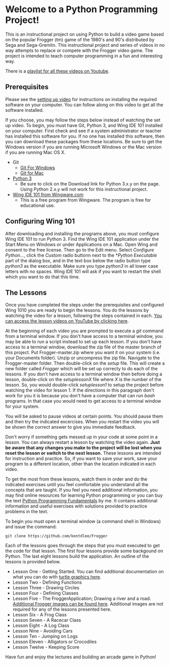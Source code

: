 Welcome to a Python Programming Project!
========================================

This is an instructional project on using Python to build a video game based on the 
popular Frogger (tm) game of the 1980's and 90's distributed by Sega and Sega-Gremlin. 
This instructional project and series of videos in no way attempts to replace or 
compete with the Frogger video game. The project is intended to teach computer programming
in a fun and interesting way. 

There is a [playlist for all these videos on Youtube](https://www.youtube.com/playlist?list=PL8tLy_7ToXL9-Z_5GoWI_01-op8SeyN2E).

Prerequisites
---------------

Please see the [setting up video](http://youtube.com/CSProfessor/) for instructions on 
installing the required software on your computer. You can follow along on this video to get all the software installed. 

If you choose, you may follow the steps below instead of watching the set up video. 
To begin, you must have Git, Python 3, and Wing IDE 101 installed on your computer. First check and see if a system administrator or teacher has installed this software for you. If no one has installed this software, then you can download these packages from these locations. Be sure to get the Windows version if you are running Microsoft Windows or the Mac version if you are running Mac OS X. 

* Git
	+ [Git For Windows](https://git-scm.com/download/win)
	+ [Git for Mac](https://git-scm.com/download/mac)
* [Python 3](https://www.python.org/downloads/)
	+ Be sure to click on the Download link for Python 3.x.y on the page. Using Python 2.x.y will not work for this instructional project. 
* [Wing IDE 101 from Wingware.com](http://wingware.com/downloads/wingide-101/)
	+ This is a free program from Wingware. The program is free for educational use.


Configuring Wing 101
---------------------

After downloading and installing the programs above, you must configure Wing IDE 101 to run Python 3. Find the Wing IDE 101 application under the Start Menu on Windows or under Applications on a Mac. Open Wing and consent to the free license. Then go to the Edit menu. Select *Configure Python...*, click the *Custom* radio buttonn next to the **Python Executable* part of the dialog box, and in the text box below the radio button type *python3* as the executable. Make sure you type *python3* in all lower case letters with no spaces. Wing IDE 101 will ask if you want to restart the shell which you want to do that this time. 

The Lessons
-------------
Once you have completed the steps under the prerequisites and configured Wing 1010 you are ready to begin the lessons. You do the lessons by watching the video for a lesson, following the steps contained in each. [You can access the lesson videos on YouTube by clicking here](https://www.youtube.com/playlist?list=PL8tLy_7ToXL9-Z_5GoWI_01-op8SeyN2E).

At the beginning of each video you are prompted to execute a *git* command from a terminal window. If you don't have access to a terminal window, you may be able to run a script instead to set up each lesson. If you don't have access to a terminal window, download the zip file of the master branch of this project. Put Frogger-master.zip where you want it on your system (i.e. your Documents folder). Unzip or uncompress the zip file. Navigate to the Frogger-master folder. Then double-click on the *setup* file. This will create a new folder called *Frogger* which will be set up correcty to do each of the lessons. If you don't have access to a terminal window then before doing a lesson, double-click on the *setuplessonX* file where *X* is the number of the lesson. So, you would double-click *setuplesson1* to setup the project before watching the video for lesson 1. If the directions in this paragraph don't work for you it is because you don't have a computer that can run *bash* programs. In that case you would need to get access to a terminal window for your system.

You will be asked to pause videos at certain points. You should pause them and then try the indicated excercises. When you restart the video you will be shown the correct answer to give you immediate feedback. 

Don't worry if something gets messed up in your code at some point in a lesson. You can always restart a lesson by watching the video again. **Just be aware that any changes you make to the project will be lost when you reset the lesson or switch to the next lesson.** These lessons are intended for instruction and practice. So, if you want to save your work, save your program to a different location, other than the location indicated in each video. 

To get the most from these lessons, watch them in order and do the indicated exercises until you feel comfortable you understand all the concepts that are taught. If you feel you need additional information, you may find online resources for learning Python programming or you can buy the text [Python Programming Fundamentals](http://www.amazon.com/Programming-Fundamentals-Undergraduate-Computer-Science/dp/1849965366/ref=sr_1_1?ie=UTF8&qid=1457286492&sr=8-1&keywords=python+programming+fundamentals) by me. It contains additional information and useful exercises with solutions provided to practice problems in the text.

To begin you must open a terminal window (a command shell in Windows) and issue the command:
	
	git clone https://github.com/kentdlee/Frogger

Each of the lessons goes through the steps that you must executed to get the code for that lesson. The first four lessons provide some backgound on Python. The last eight lessons build the application. An outline of the lessons is provided below. 

* Lesson One - Getting Started. You can find additional documentation on what you can do with [turtle graphics here](https://docs.python.org/3.5/library/turtle.html). 
* Lesson Two - Defining Functions
* Lesson Three - Drawing Circles
* Lesson Four - Defining Classes
* Lesson Five - The FroggerApplication; Drawing a river and a road. [Additional Frogger images can be found here](http://strategywiki.org/wiki/Frogger/Getting_Started). Additional images are not required for any of the lessons presented here. 
* Lesson Six - A Frog Class
* Lesson Seven - A Racecar Class
* Lesson Eight - A Log Class
* Lesson Nine - Avoiding Cars
* Lesson Ten - Jumping on Logs
* Lesson Eleven - Alligators or Crocodiles
* Lesson Twelve - Keeping Score

Have fun and enjoy the lectures and building an arcade game in Python! 

